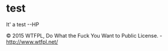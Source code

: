 # test

It' a test
--HP

© 2015 WTFPL, Do What the Fuck You Want to Public License. - http://www.wtfpl.net/

